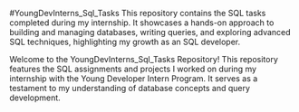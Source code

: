 #YoungDevInterns_Sql_Tasks
This repository contains the SQL tasks completed during my internship. It showcases a hands-on approach to building and managing databases, writing queries, and exploring advanced SQL techniques, highlighting my growth as an SQL developer.

Welcome to the YoungDevInterns_Sql_Tasks Repository!
This repository features the SQL assignments and projects I worked on during my internship with the Young Developer Intern Program. It serves as a testament to my understanding of database concepts and query development.
